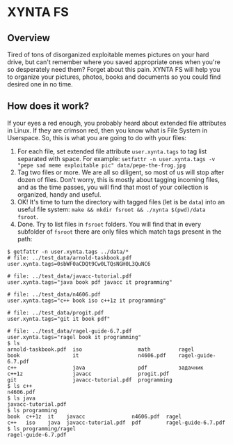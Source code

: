 # XYNTA FS
## Overview
Tired of tons of disorganized exploitable memes pictures on your hard drive, but can't remember where you saved appropriate ones when you're so desperately need them? Forget about this pain. XYNTA FS will help you to organize your pictures, photos, books and documents so you could find desired one in no time.
## How does it work?
If your eyes a red enough, you probably heard about extended file attributes in Linux. If they are crimson red, then you know what is File System in Userspace. So, this is what you are going to do with your files:

1. For each file, set extended file attribute `user.xynta.tags` to tag list separated with space. For example: `setfattr -n user.xynta.tags -v "pepe sad meme exploitable pic" data/pepe-the-frog.jpg`
2. Tag two files or more. We are all so diligent, so most of us will stop after dozen of files. Don't worry, this is mostly about tagging incoming files, and as the time passes, you will find that most of your collection is organized, handy and useful.
3. OK! It's time to turn the directory with tagged files (let is be `data`) into an useful file system: `make && mkdir fsroot && ./xynta $(pwd)/data fsroot`.
4. Done. Try to list files in `fsroot` folders. You will find that in every subfolder of `fsroot` there are only files which match tags present in the path:
```
$ getfattr -n user.xynta.tags ../data/*
# file: ../test_data/arnold-taskbook.pdf
user.xynta.tags=0sbWF0aCDQt9Cw0LTQsNGH0L3QuNC6

# file: ../test_data/javacc-tutorial.pdf
user.xynta.tags="java book pdf javacc it programming"

# file: ../test_data/n4606.pdf
user.xynta.tags="c++ book iso c++1z it programming"

# file: ../test_data/progit.pdf
user.xynta.tags="git it book pdf"

# file: ../test_data/ragel-guide-6.7.pdf
user.xynta.tags="ragel book it programming"
$ ls
arnold-taskbook.pdf  iso                  math         ragel
book                 it                   n4606.pdf    ragel-guide-6.7.pdf
c++                  java                 pdf          задачник
c++1z                javacc               progit.pdf
git                  javacc-tutorial.pdf  programming
$ ls c++
n4606.pdf
$ ls java
javacc-tutorial.pdf
$ ls programming
book  c++1z  it    javacc               n4606.pdf  ragel
c++   iso    java  javacc-tutorial.pdf  pdf        ragel-guide-6.7.pdf
$ ls programming/ragel
ragel-guide-6.7.pdf
```
